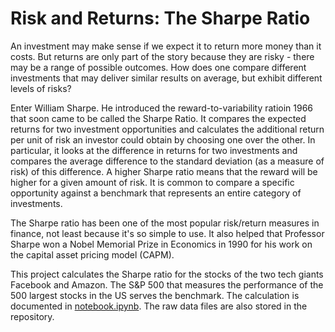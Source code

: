 # Risk and Returns: The Sharpe Ratio

An investment may make sense if we expect it to return more money than it costs. But returns are only part of the story because they are risky - there may be a range of possible outcomes. How does one compare different investments that may deliver similar results on average, but exhibit different levels of risks?

Enter William Sharpe. He introduced the reward-to-variability ratioin 1966 that soon came to be called the Sharpe Ratio. It compares the expected returns for two investment opportunities and calculates the additional return per unit of risk an investor could obtain by choosing one over the other. In particular, it looks at the difference in returns for two investments and compares the average difference to the standard deviation (as a measure of risk) of this difference. A higher Sharpe ratio means that the reward will be higher for a given amount of risk. It is common to compare a specific opportunity against a benchmark that represents an entire category of investments.

The Sharpe ratio has been one of the most popular risk/return measures in finance, not least because it's so simple to use. It also helped that Professor Sharpe won a Nobel Memorial Prize in Economics in 1990 for his work on the capital asset pricing model (CAPM).

This project calculates the Sharpe ratio for the stocks of the two tech giants Facebook and Amazon. The S&amp;P 500 that measures the performance of the 500 largest stocks in the US serves the benchmark. The calculation is documented in [notebook.ipynb](https://github.com/iDataist/Risk-and-Returns--The-Sharpe-Ratio/blob/master/notebook.ipynb). The raw data files are also stored in the repository.
